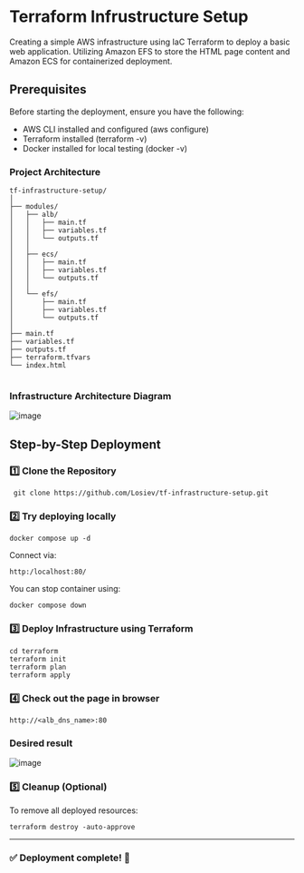 # Terraform Infrustructure Setup
Creating a simple AWS infrastructure using IaC Terraform to deploy a basic web application. Utilizing Amazon EFS to store the HTML page content and Amazon ECS for containerized deployment.

## Prerequisites
Before starting the deployment, ensure you have the following:
- AWS CLI installed and configured (aws configure)
- Terraform installed (terraform -v)
- Docker installed for local testing (docker -v)

### Project Architecture
```
tf-infrastructure-setup/
│
├── modules/             
│   ├── alb/             
│   │   ├── main.tf      
│   │   ├── variables.tf 
│   │   └── outputs.tf   
│   │
│   ├── ecs/             
│   │   ├── main.tf      
│   │   ├── variables.tf 
│   │   └── outputs.tf   
│   │
│   └── efs/             
│       ├── main.tf      
│       ├── variables.tf 
│       └── outputs.tf   
│
├── main.tf              
├── variables.tf         
├── outputs.tf  
├── terraform.tfvars            
└── index.html   
          
```
### Infrastructure Architecture Diagram
![image](https://github.com/user-attachments/assets/aa078ddd-0773-4501-922a-4e65ae25ac75)

## Step-by-Step Deployment

### 1️⃣ Clone the Repository
```
 git clone https://github.com/Losiev/tf-infrastructure-setup.git
```
### 2️⃣ Try deploying locally
```
docker compose up -d
```
Connect via:
```
http:/localhost:80/
```
You can stop container using:
```
docker compose down
```
### 3️⃣ Deploy Infrastructure using Terraform
```
cd terraform
terraform init
terraform plan
terraform apply
```
### 4️⃣ Check out the page in browser
```
http://<alb_dns_name>:80
```
### Desired result
![image](https://github.com/user-attachments/assets/c58a6df1-8fbb-4ffd-ae09-ef7f3e98f061)

### 5️⃣ Cleanup (Optional)
To remove all deployed resources:
```
terraform destroy -auto-approve
```
---
### ✅ Deployment complete! 🚀
